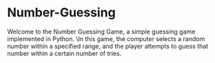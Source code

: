 # Number-Guessing

Welcome to the Number Guessing Game, a simple guessing game implemented in Python. 
\In this game, the computer selects a random number within a specified range, and the player attempts to guess that number within a certain number of tries.
